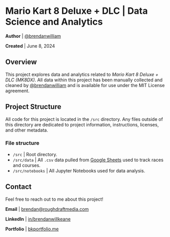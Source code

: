 # Mario Kart 8 Deluxe + DLC | Data Science and Analytics

**Author** | [@brendanwilliam](https://github.com/brendanwilliam)

**Created** | June 8, 2024

## Overview
This project explores data and analytics related to *Mario Kart 8 Deluxe + DLC (MK8DX)*. All data within this project has been manually collected and cleaned by [@brendanwilliam](https://github.com/brendanwilliam) and is available for use under the MIT License agreement. 

## Project Structure
All code for this project is located in the `/src` directory. Any files outside of this directory are dedicated to project information, instructions, licenses, and other metadata.

### File structure
- `/src` | Root directory.
- `/src/data` | All `.csv` data pulled from [Google Sheets](https://docs.google.com/spreadsheets/d/1QFTbBu7lWGOu754gppJo71p5SEKbC4aHxegVc6taJ8g/edit?usp=sharing) used to track races and courses.
- `/src/notebooks` | All Jupyter Notebooks used for data analysis.

## Contact
Feel free to reach out to me about this project!

**Email** | [brendan@roughdraftmedia.com](mailto:brendan@roughdraftmedia.com)

**LinkedIn** | [in/brendanwillkeane](https://www.linkedin.com/in/brendanwillkeane/)

**Portfolio** | [bkportfolio.me](https://www.bkportfolio.me/)
